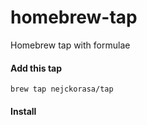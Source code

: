 # homebrew-tap
Homebrew tap with formulae

#### Add this tap
`brew tap nejckorasa/tap`

#### Install
